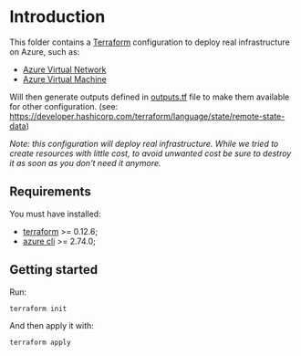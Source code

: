 # Introduction

This folder contains a [Terraform](https://terraform.io) configuration to deploy real infrastructure on Azure, such as:

- [Azure Virtual Network](https://learn.microsoft.com/en-us/azure/virtual-network/virtual-networks-overview)
- [Azure Virtual Machine](https://learn.microsoft.com/en-us/azure/virtual-machines/overview)

Will then generate outputs defined in [outputs.tf](outputs.tf) file to make them available for other configuration. (see: https://developer.hashicorp.com/terraform/language/state/remote-state-data)

_Note: this configuration will deploy real infrastructure. While we tried to create resources with little cost, to avoid unwanted cost be sure to destroy it as soon as you don't need it anymore._

## Requirements

You must have installed:

- [terraform](https://developer.hashicorp.com/terraform/install) >= 0.12.6;
- [azure cli](https://learn.microsoft.com/en-us/cli/azure/install-azure-cli?view=azure-cli-latest) >= 2.74.0;

## Getting started

Run:

```bash
terraform init
```

And then apply it with:

```bash
terraform apply
```

